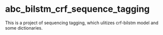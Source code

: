 # abc_bilstm_crf_sequence_tagging
This is a project of sequencing tagging, which ulitizes crf-bilstm model and some dictionaries.
